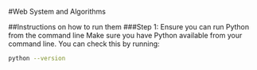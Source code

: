 #Web System and Algorithms

##Instructions on how to run them
###Step 1: Ensure you can run Python from the command line
Make sure you have Python available from your command line. You can check this by running:

```bash
python --version
```
